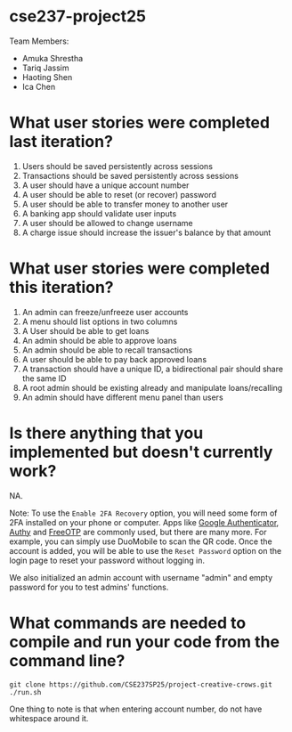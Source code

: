 # cse237-project25

Team Members:

* Amuka Shrestha
* Tariq Jassim
* Haoting Shen
* Ica Chen

# What user stories were completed last iteration?
1. Users should be saved persistently across sessions
2. Transactions should be saved persistently across sessions
3. A user should have a unique account number
4. A user should be able to reset (or recover) password
5. A user should be able to transfer money to another user
6. A banking app should validate user inputs
7. A user should be allowed to change username
8. A charge issue should increase the issuer's balance by that amount

# What user stories were completed this iteration?
1. An admin can freeze/unfreeze user accounts
2. A menu should list options in two columns
3. A User should be able to get loans
4. An admin should be able to approve loans
5. An admin should be able to recall transactions
6. A user should be able to pay back approved loans
7. A transaction should have a unique ID, a bidirectional pair should share the same ID
8. A root admin should be existing already and manipulate loans/recalling
9. An admin should have different menu panel than users

# Is there anything that you implemented but doesn't currently work?

NA.

Note: To use the `Enable 2FA Recovery` option, you will need some form of 2FA installed on your phone or computer. Apps like [Google Authenticator](https://play.google.com/store/apps/details?id=com.google.android.apps.authenticator2), [Authy](https://www.authy.com/) and [FreeOTP](https://freeotp.github.io/) are commonly used, but there are many more. For example, you can simply use DuoMobile to scan the QR code. Once the account is added, you will be able to use the `Reset Password` option on the login page to reset your password without logging in.

We also initialized an admin account with username "admin" and empty password for you to test admins' functions.

# What commands are needed to compile and run your code from the command line?
```
git clone https://github.com/CSE237SP25/project-creative-crows.git
./run.sh
```
One thing to note is that when entering account number, do not have whitespace around it.
